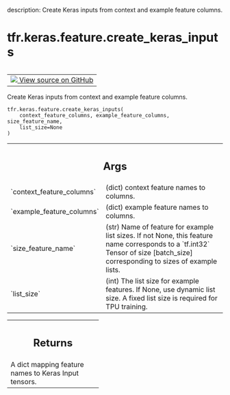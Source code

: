 description: Create Keras inputs from context and example feature columns.

<div itemscope itemtype="http://developers.google.com/ReferenceObject">
<meta itemprop="name" content="tfr.keras.feature.create_keras_inputs" />
<meta itemprop="path" content="Stable" />
</div>

# tfr.keras.feature.create_keras_inputs

<!-- Insert buttons and diff -->

<table class="tfo-notebook-buttons tfo-api nocontent" align="left">
<td>
  <a target="_blank" href="https://github.com/tensorflow/ranking/tree/master/tensorflow_ranking/python/keras/feature.py#L63-L105">
    <img src="https://www.tensorflow.org/images/GitHub-Mark-32px.png" />
    View source on GitHub
  </a>
</td>
</table>

Create Keras inputs from context and example feature columns.

<pre class="devsite-click-to-copy prettyprint lang-py tfo-signature-link">
<code>tfr.keras.feature.create_keras_inputs(
    context_feature_columns, example_feature_columns, size_feature_name,
    list_size=None
)
</code></pre>

<!-- Placeholder for "Used in" -->

<!-- Tabular view -->
 <table class="responsive fixed orange">
<colgroup><col width="214px"><col></colgroup>
<tr><th colspan="2"><h2 class="add-link">Args</h2></th></tr>

<tr>
<td>
`context_feature_columns`
</td>
<td>
(dict) context feature names to columns.
</td>
</tr><tr>
<td>
`example_feature_columns`
</td>
<td>
(dict) example feature names to columns.
</td>
</tr><tr>
<td>
`size_feature_name`
</td>
<td>
(str) Name of feature for example list sizes. If not
None, this feature name corresponds to a `tf.int32` Tensor of size
[batch_size] corresponding to sizes of example lists.
</td>
</tr><tr>
<td>
`list_size`
</td>
<td>
(int) The list size for example features. If None, use dynamic
list size. A fixed list size is required for TPU training.
</td>
</tr>
</table>

<!-- Tabular view -->
 <table class="responsive fixed orange">
<colgroup><col width="214px"><col></colgroup>
<tr><th colspan="2"><h2 class="add-link">Returns</h2></th></tr>
<tr class="alt">
<td colspan="2">
A dict mapping feature names to Keras Input tensors.
</td>
</tr>

</table>

